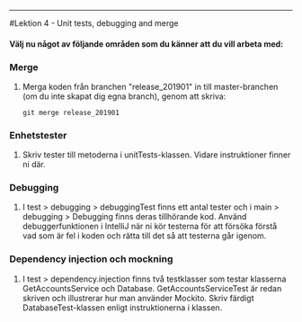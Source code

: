 ----
#Lektion 4 - Unit tests, debugging and merge

#### Välj nu något av följande områden som du känner att du vill arbeta med:

### Merge
1. Merga koden från branchen "release_201901" in till master-branchen (om du inte skapat dig egna branch), genom att skriva:

    `git merge release_201901`


### Enhetstester
1. Skriv tester till metoderna i unitTests-klassen. Vidare instruktioner finner ni där.


### Debugging
1. I test > debugging > debuggingTest finns ett antal tester och i main > debugging > Debugging finns deras tillhörande kod. Använd debuggerfunktionen i IntelliJ när ni kör testerna för att försöka förstå vad som är fel i koden och rätta till det så att testerna går igenom.

### Dependency injection och mockning
1. I test > dependency.injection finns två testklasser som testar klasserna GetAccountsService och Database. GetAccountsServiceTest är redan skriven och illustrerar hur man använder Mockito. Skriv färdigt DatabaseTest-klassen enligt instruktionerna i klassen.
